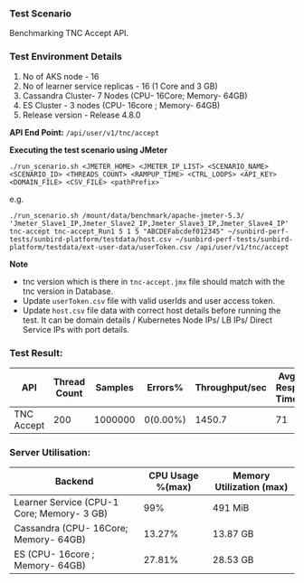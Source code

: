 ### Test Scenario

Benchmarking TNC Accept API.


### Test Environment Details
1. No of AKS node - 16
2. No of learner service replicas - 16 (1 Core and 3 GB)
3. Cassandra Cluster- 7 Nodes (CPU- 16Core; Memory- 64GB)
4. ES Cluster - 3 nodes (CPU- 16core ; Memory- 64GB)
5. Release version - Release 4.8.0


**API End Point:** 
`/api/user/v1/tnc/accept`


**Executing the test scenario using JMeter**

```./run_scenario.sh <JMETER_HOME> <JMETER_IP_LIST> <SCENARIO_NAME> <SCENARIO_ID> <THREADS_COUNT> <RAMPUP_TIME> <CTRL_LOOPS> <API_KEY> <DOMAIN_FILE> <CSV_FILE> <pathPrefix>```

e.g.

```./run_scenario.sh /mount/data/benchmark/apache-jmeter-5.3/ 'Jmeter_Slave1_IP,Jmeter_Slave2_IP,Jmeter_Slave3_IP,Jmeter_Slave4_IP' tnc-accept tnc-accept_Run1 5 1 5 "ABCDEFabcdef012345" ~/sunbird-perf-tests/sunbird-platform/testdata/host.csv ~/sunbird-perf-tests/sunbird-platform/testdata/ext-user-data/userToken.csv /api/user/v1/tnc/accept```

**Note**

- tnc version which is there in `tnc-accept.jmx` file should match with the tnc version in Database.
- Update `userToken.csv` file with valid userIds and user access token.
- Update `host.csv` file data with correct host details before running the test. It can be domain details / Kubernetes Node IPs/ LB IPs/ Direct Service IPs with port details.


### Test Result:

|API                |Thread Count|Samples |Errors%  |Throughput/sec|Avg Resp Time |95th pct |99th pct|
|-------------------|------------|--------|---------| -------------|--------------|---------|--------|
|TNC Accept         |200         |1000000 |0(0.00%)| 1450.7       | 71           |  138    |494  |


### Server Utilisation:
| Backend          | CPU Usage %(max) | Memory Utilization (max) |
| ------------- | ------------- |------------- |
| Learner Service (CPU-1 Core; Memory- 3 GB)  | 99%|  491 MiB|
| Cassandra (CPU- 16Core; Memory- 64GB)| 13.27%       |  13.87 GB   |
| ES (CPU- 16core ; Memory- 64GB)|  27.81%   | 28.53 GB   |
